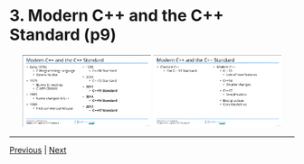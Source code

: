 # 3. Modern C++ and the C++ Standard (p9)

<p align="center" >
    <img src="../images/3_Modern-C++-and-the-C++-Standard.png" width="45%" >
    <img src="../images/3_Modern-C++-and-the-C++-Standard_2.png" width="45%" >
</p> 

---

[Previous](./2_Why-Learn-C%2B%2B%3F.md) | [Next](./4_How-does-all-this-work%3F.md)
